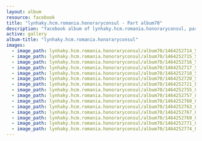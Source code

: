 ```yaml
---
layout: album
resource: facebook
title: "lynhaky.hcm.romania.honoraryconsul - Part album70"
description: "facebook album of lynhaky.hcm.romania.honoraryconsul, part album70."
active: gallery
album-title: "lynhaky.hcm.romania.honoraryconsul"
images:
  - image_path: lynhaky.hcm.romania.honoraryconsul/album70/1464252714_51734.jpg
  - image_path: lynhaky.hcm.romania.honoraryconsul/album70/1464252715_51748.jpg
  - image_path: lynhaky.hcm.romania.honoraryconsul/album70/1464252716_51751.jpg
  - image_path: lynhaky.hcm.romania.honoraryconsul/album70/1464252717_52480.jpg
  - image_path: lynhaky.hcm.romania.honoraryconsul/album70/1464252718_52963.jpg
  - image_path: lynhaky.hcm.romania.honoraryconsul/album70/1464252720_533419840.jpg
  - image_path: lynhaky.hcm.romania.honoraryconsul/album70/1464252721_bertrand-hassini-bonnett.jpg
  - image_path: lynhaky.hcm.romania.honoraryconsul/album70/1464252755_8u9a8312.jpg
  - image_path: lynhaky.hcm.romania.honoraryconsul/album70/1464252757_8u9a8313.jpg
  - image_path: lynhaky.hcm.romania.honoraryconsul/album70/1464252760_8u9a8322.jpg
  - image_path: lynhaky.hcm.romania.honoraryconsul/album70/1464252763_8u9a8324.jpg
  - image_path: lynhaky.hcm.romania.honoraryconsul/album70/1464252767_8u9a8341.jpg
  - image_path: lynhaky.hcm.romania.honoraryconsul/album70/1464252769_8u9a8355.jpg
  - image_path: lynhaky.hcm.romania.honoraryconsul/album70/1464252771_8u9a8357.jpg
  - image_path: lynhaky.hcm.romania.honoraryconsul/album70/1464252774_8u9a8358.jpg
---
```

